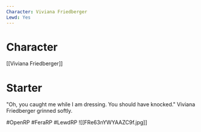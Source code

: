 ```yaml
---
Character: Viviana Friedberger
Lewd: Yes
---
```

# Character
[[Viviana Friedberger]]

# Starter
"Oh, you caught me while I am dressing. You should have knocked." Viviana Friedberger grinned softly.  

#OpenRP #FeraRP #LewdRP 
![[FRe63nYWYAAZC9f.jpg]]